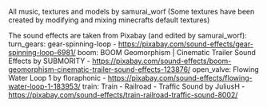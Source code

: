 All music, textures and models by samurai_worf
(Some textures have been created by modifying and mixing minecrafts default textures)

The sound effects are taken from Pixabay (and edited by samurai_worf):
turn_gears: gear-spinning-loop - https://pixabay.com/sound-effects/gear-spinning-loop-6981/
boom: BOOM Geomorphism | Cinematic Trailer Sound Effects by SUBMORITY - https://pixabay.com/sound-effects/boom-geomorphism-cinematic-trailer-sound-effects-123876/
open_valve: Flowing Water Loop 1 by floraphonic - https://pixabay.com/sound-effects/flowing-water-loop-1-183953/
train: Train - Railroad - Traffic Sound by JuliusH - https://pixabay.com/sound-effects/train-railroad-traffic-sound-8002/
